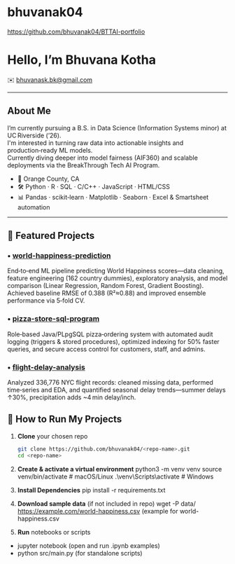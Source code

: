 # bhuvanak04

https://github.com/bhuvanak04/BTTAI-portfolio 


# Hello, I’m Bhuvana Kotha

✉️ bhuvanask.bk@gmail.com

---

## About Me
I’m currently pursuing a B.S. in Data Science (Information Systems minor) at UC Riverside (’26).  
I'm interested in turning raw data into actionable insights and production‑ready ML models.  
Currently diving deeper into model fairness (AIF360) and scalable deployments via the BreakThrough Tech AI Program.

- 📍 Orange County, CA  
- 🛠️ Python · R · SQL · C/C++ · JavaScript · HTML/CSS  
- 📊 Pandas · scikit‑learn · Matplotlib · Seaborn · Excel & Smartsheet automation  

---


## 🔗 Featured Projects

### • [world-happiness-prediction](https://github.com/bhuvanak04/world-happiness-prediction)
End‑to‑end ML pipeline predicting World Happiness scores—data cleaning, feature engineering (162 country dummies), exploratory analysis, and model comparison (Linear Regression, Random Forest, Gradient Boosting). Achieved baseline RMSE of 0.388 (R²≈0.88) and improved ensemble performance via 5‑fold CV.

### • [pizza-store-sql-program](https://github.com/bhuvanak04/PizzaStore-SQL-Program)
Role‑based Java/PLpgSQL pizza‑ordering system with automated audit logging (triggers & stored procedures), optimized indexing for 50% faster queries, and secure access control for customers, staff, and admins.

### • [flight-delay-analysis](https://github.com/bhuvanak04/Flight-Delay-Analysis)
Analyzed 336,776 NYC flight records: cleaned missing data, performed time‑series and EDA, and quantified seasonal delay trends—summer delays ↑30%, precipitation adds ~4 min delay/inch.

## 🚀 How to Run My Projects
1. **Clone** your chosen repo  
   ```bash
   git clone https://github.com/bhuvanak04/<repo-name>.git
   cd <repo-name>

2. **Create & activate a virtual environment**
  python3 -m venv venv
  source venv/bin/activate  # macOS/Linux
  .\venv\Scripts\activate   # Windows

3. **Install Dependencies**
   pip install -r requirements.txt

4. **Download sample data** (if not included in repo)
   wget -P data/ https://example.com/world-happiness.csv (example for world-happiness.csv
   
5. **Run** notebooks or scripts
- jupyter notebook  (open and run .ipynb examples)
- python src/main.py  (for standalone scripts)

